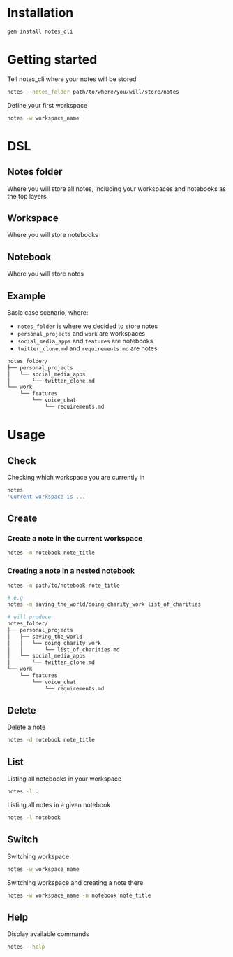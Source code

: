 # Installation
```bash 
gem install notes_cli
```

# Getting started

Tell notes_cli where your notes will be stored
```bash
notes --notes_folder path/to/where/you/will/store/notes
```

Define your first workspace
```bash
notes -w workspace_name
```

# DSL
## Notes folder
Where you will store all notes, including your workspaces and notebooks as the top layers

## Workspace
Where you will store notebooks

## Notebook
Where you will store notes

## Example
Basic case scenario, where:  
- `notes_folder` is where we decided to store notes  
- `personal_projects` and `work` are workspaces  
- `social_media_apps` and `features` are notebooks   
- `twitter_clone.md` and `requirements.md` are notes  

```bash
notes_folder/
├── personal_projects
│   └── social_media_apps
│       └── twitter_clone.md
└── work
    └── features
        └── voice_chat
            └── requirements.md
```

# Usage
## Check
Checking which workspace you are currently in
```bash
notes
'Current workspace is ...'
```

## Create
### Create a note in the current workspace
```bash
notes -n notebook note_title
```

### Creating a note in a nested notebook
```bash
notes -n path/to/notebook note_title
```
```bash
# e.g
notes -n saving_the_world/doing_charity_work list_of_charities

# will produce
notes_folder/
├── personal_projects
│   ├── saving_the_world
│   │   └── doing_charity_work
│   │       └── list_of_charities.md
│   └── social_media_apps
│       └── twitter_clone.md
└── work
    └── features
        └── voice_chat
            └── requirements.md
```

## Delete
Delete a note
```bash
notes -d notebook note_title
```

## List
Listing all notebooks in your workspace
```bash
notes -l .
```

Listing all notes in a given notebook
```bash
notes -l notebook
```

## Switch
Switching workspace
```bash
notes -w workspace_name
```

Switching workspace and creating a note there
```bash
notes -w workspace_name -n notebook note_title
```

## Help
Display available commands

```bash
notes --help
```
